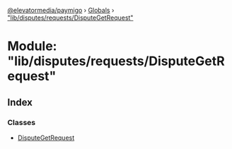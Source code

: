 [@elevatormedia/paymigo](../README.md) › [Globals](../globals.md) › ["lib/disputes/requests/DisputeGetRequest"](_lib_disputes_requests_disputegetrequest_.md)

# Module: "lib/disputes/requests/DisputeGetRequest"

## Index

### Classes

-   [DisputeGetRequest](../classes/_lib_disputes_requests_disputegetrequest_.disputegetrequest.md)

